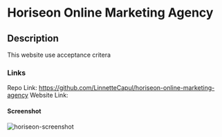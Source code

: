 # Horiseon Online Marketing Agency

## Description
This website use acceptance critera

### Links
Repo Link: https://github.com/LinnetteCapul/horiseon-online-marketing-agency
Website Link: 

#### Screenshot

![horiseon-screenshot](https://user-images.githubusercontent.com/98931043/154786834-9a848475-52fd-46aa-b2ba-7e01a153895d.jpg)
